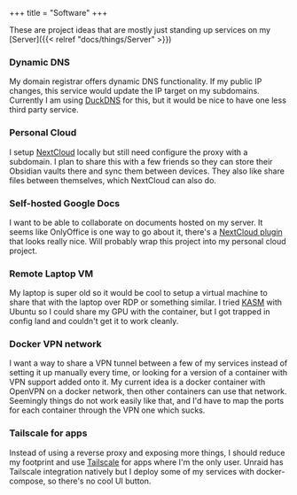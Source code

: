 +++
title = "Software"
+++

These are project ideas that are mostly just standing up services on my [Server]({{< relref "docs/things/Server" >}})
### Dynamic DNS

My domain registrar offers dynamic DNS functionality. If my public IP changes, this service would update the IP target on my subdomains. Currently I am using [DuckDNS](https://www.duckdns.org/) for this, but it would be nice to have one less third party service.

### Personal Cloud

I setup [NextCloud](https://nextcloud.com/) locally but still need configure the proxy with a subdomain. I plan to share this with a few friends so they can store their Obsidian vaults there and sync them between devices. They also like share files between themselves, which NextCloud can also do.

### Self-hosted Google Docs

I want to be able to collaborate on documents hosted on my server. It seems like OnlyOffice is one way to go about it, there's a [NextCloud plugin](https://www.onlyoffice.com/office-for-nextcloud.aspx) that looks really nice. Will probably wrap this project into my personal cloud project.

### Remote Laptop VM

My laptop is super old so it would be cool to setup a virtual machine to share that with the laptop over RDP or something similar. I tried [KASM](https://kasmweb.com/) with Ubuntu so I could share my GPU with the container, but I got trapped in config land and couldn't get it to work cleanly.

### Docker VPN network

I want a way to share a VPN tunnel between a few of my services instead of setting it up manually every time, or looking for a version of a container with VPN support added onto it. My current idea is a docker container with OpenVPN on a docker network, then other containers can use that network. Seemingly things do not work easily like that, and I'd have to map the ports for each container through the VPN one which sucks.

### Tailscale for apps

Instead of using a reverse proxy and exposing more things, I should reduce my footprint and use [Tailscale](https://tailscale.com/) for apps where I'm the only user. Unraid has Tailscale integration natively but I deploy some of my services with docker-compose, so there's no cool UI button.


